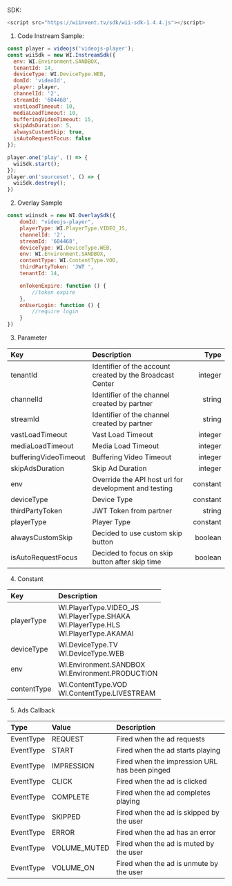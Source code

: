 SDK: 
````javascript
<script src="https://wiinvent.tv/sdk/wii-sdk-1.4.4.js"></script>
````

1.  Code Instream Sample:
```javascript
const player = videojs('videojs-player');
const wiiSdk = new WI.InstreamSdk({
  env: WI.Environment.SANDBOX,
  tenantId: 14,
  deviceType: WI.DeviceType.WEB,
  domId: 'videoId',
  player: player,
  channelId: '2',
  streamId: '604468',
  vastLoadTimeout: 10,
  mediaLoadTimeout: 10,
  bufferingVideoTimeout: 15,
  skipAdsDuration: 5,
  alwaysCustomSkip: true,
  isAutoRequestFocus: false
});

player.one('play', () => {
  wiiSdk.start();
});
player.on('sourceset', () => {
  wiiSdk.destroy();
})
```
2.  Overlay Sample

````javascript
const wiinsdk = new WI.OverlaySdk({
    domId: "videojs-player",
    playerType: WI.PlayerType.VIDEO_JS,
    channelId: '2',
    streamId: '604468',
    deviceType: WI.DeviceType.WEB,
    env: WI.Environment.SANDBOX,
    contentType: WI.ContentType.VOD,
    thirdPartyToken: 'JWT ',
    tenantId: 14,

    onTokenExpire: function () {
        //token expire
    },
    onUserLogin: function () {
        //require login
    }
})
````
3. Parameter

| Key                   | Description                                               |     Type |
|:----------------------|:----------------------------------------------------------|---------:|
| tenantId              | Identifier of the account created by the Broadcast Center |  integer |
| channelId             | Identifier of the channel created by partner              |   string |
| streamId              | Identifier of the channel created by partner              |   string |
| vastLoadTimeout       | Vast Load Timeout                                         |  integer |
| mediaLoadTimeout      | Media Load Timeout                                        |  integer |
| bufferingVideoTimeout | Buffering Video Timeout                                   |  integer |
| skipAdsDuration       | Skip Ad Duration                                          |  integer |
| env                   | Override the API host url for development and testing     | constant |
| deviceType            | Device Type                                               | constant |
| thirdPartyToken       | JWT Token from partner                                    |   string |
| playerType            | Player Type                                               | constant |
| alwaysCustomSkip      | Decided to use custom skip button                         |  boolean |
| isAutoRequestFocus    | Decided to focus on skip button after skip time           |  boolean |

4. Constant

| Key         | Description                                                                                      |     
|:------------|:-------------------------------------------------------------------------------------------------|
| playerType  | WI.PlayerType.VIDEO_JS <br> WI.PlayerType.SHAKA <br> WI.PlayerType.HLS <br/>WI.PlayerType.AKAMAI |  
| deviceType  | WI.DeviceType.TV <br/> WI.DeviceType.WEB                                                         |  
| env         | WI.Environment.SANDBOX <br/> WI.Environment.PRODUCTION                                           |   
| contentType | WI.ContentType.VOD <br/>WI.ContentType.LIVESTREAM                                                | 

5. Ads Callback

| Type      | Value         | Description                                   |
|:----------|:--------------|:----------------------------------------------|
| EventType | REQUEST       | Fired when the ad requests                    |
| EventType | START         | Fired when the ad starts playing              |
| EventType | IMPRESSION    | Fired when the impression URL has been pinged |
| EventType | CLICK         | Fired when the ad is clicked                  |
| EventType | COMPLETE      | Fired when the ad completes playing           |
| EventType | SKIPPED       | Fired when the ad is skipped by the user      |
| EventType | ERROR         | Fired when the ad has an error                |
| EventType | VOLUME_MUTED  | Fired when the ad is muted by the user        |
| EventType | VOLUME_ON     | Fired when the ad is unmute by the user       |

